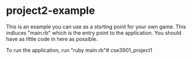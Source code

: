 # project2-example

This is an example you can use as a stsrting point for your own game. This indluces "main.rb" which is the entry point to the application. You should have as little code in here as possible.

To run the application, run "ruby main.rb"# cse3901_project1
